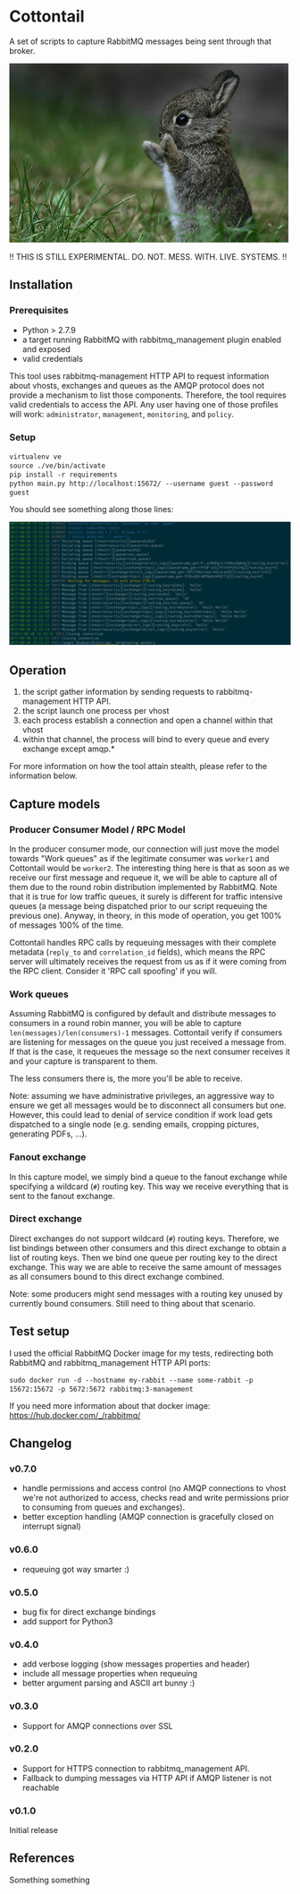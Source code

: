 # Cottontail

A set of scripts to capture RabbitMQ messages being sent through that broker.

![cute](cottontail.jpg)

!! THIS IS STILL EXPERIMENTAL. DO. NOT. MESS. WITH. LIVE. SYSTEMS. !!

## Installation

### Prerequisites

* Python > 2.7.9
* a target running RabbitMQ with rabbitmq_management plugin enabled and exposed
* valid credentials

This tool uses rabbitmq-management HTTP API to request information about vhosts, exchanges and queues as the AMQP protocol does not provide a mechanism to list those components. Therefore, the tool requires valid credentials to access the API. Any user having one of those profiles will work: `administrator`, `management`, `monitoring`, and `policy`.

### Setup

```
virtualenv ve
source ./ve/bin/activate
pip install -r requirements
python main.py http://localhost:15672/ --username guest --password guest
```

You should see something along those lines:

![Screenshot](screenshot.png)

## Operation

1. the script gather information by sending requests to rabbitmq-management HTTP API.
2. the script launch one process per vhost
3. each process establish a connection and open a channel within that vhost
4. within that channel, the process will bind to every queue and every exchange except amqp.*

For more information on how the tool attain stealth, please refer to the information below.

## Capture models

### Producer Consumer Model / RPC Model

In the producer consumer mode, our connection will just move the model towards "Work queues" as if the legitimate consumer was `worker1` and Cottontail would be `worker2`. The interesting thing here is that as soon as we receive our first message and requeue it, we will be able to capture all of them due to the round robin distribution implemented by RabbitMQ. Note that it is true for low traffic queues, it surely is different for traffic intensive queues (a message being dispatched prior to our script requeuing the previous one). Anyway, in theory, in this mode of operation, you get 100% of messages 100% of the time.

Cottontail handles RPC calls by requeuing messages with their complete metadata (`reply_to` and `correlation_id` fields), which means the RPC server will ultimately receives the request from us as if it were coming from the RPC client. Consider it 'RPC call spoofing' if you will.

### Work queues

Assuming RabbitMQ is configured by default and distribute messages to consumers in a round robin manner, you will be able to capture `len(messages)/len(consumers)-1` messages. Cottontail verify if consumers are listening for messages on the queue you just received a message from. If that is the case, it requeues the message so the next consumer receives it and your capture is transparent to them.

The less consumers there is, the more you'll be able to receive.

Note: assuming we have administrative privileges, an aggressive way to ensure we get all messages would be to disconnect all consumers but one. However, this could lead to denial of service condition if work load gets dispatched to a single node (e.g. sending emails, cropping pictures, generating PDFs, ...).

### Fanout exchange

In this capture model, we simply bind a queue to the fanout exchange while specifying a wildcard (`#`) routing key. This way we receive everything that is sent to the fanout exchange.

### Direct exchange

Direct exchanges do not support wildcard (`#`) routing keys. Therefore, we list bindings between other consumers and this direct exchange to obtain a list of routing keys. Then we bind one queue per routing key to the direct exchange. This way we are able to receive the same amount of messages as all consumers bound to this direct exchange combined.

Note: some producers might send messages with a routing key unused by currently bound consumers. Still need to thing about that scenario.


## Test setup

I used the official RabbitMQ Docker image for my tests, redirecting both RabbitMQ and rabbitmq_management HTTP API ports:

```
sudo docker run -d --hostname my-rabbit --name some-rabbit -p 15672:15672 -p 5672:5672 rabbitmq:3-management
```

If you need more information about that docker image: https://hub.docker.com/_/rabbitmq/


## Changelog

### v0.7.0

* handle permissions and access control (no AMQP connections to vhost we're not authorized to access, checks read and write permissions prior to consuming from queues and exchanges).
* better exception handling (AMQP connection is gracefully closed on interrupt signal)

### v0.6.0

* requeuing got way smarter :)

### v0.5.0

* bug fix for direct exchange bindings
* add support for Python3

### v0.4.0

* add verbose logging (show messages properties and header)
* include all message properties when requeuing
* better argument parsing and ASCII art bunny :)

### v0.3.0

* Support for AMQP connections over SSL

### v0.2.0

* Support for HTTPS connection to rabbitmq_management API.
* Fallback to dumping messages via HTTP API if AMQP listener is not reachable

### v0.1.0

Initial release

## References

Something something
